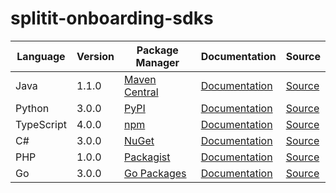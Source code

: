 # splitit-onboarding-sdks


|Language|Version|Package Manager|Documentation|Source|
|-|-|-|-|-|
|Java|1.1.0|[Maven Central](https://central.sonatype.com/artifact/com.konfigthis/splitit-onboarding-java-sdk/1.1.0)|[Documentation](https://github.com/konfig-dev/splitit-onboarding-sdks/tree/main/java/README.md)|[Source](https://github.com/konfig-dev/splitit-onboarding-sdks/tree/main/java)|
|Python|3.0.0|[PyPI](https://pypi.org/project/splitit-onboarding-python-sdk/3.0.0)|[Documentation](https://github.com/konfig-dev/splitit-onboarding-sdks/tree/main/python/README.md)|[Source](https://github.com/konfig-dev/splitit-onboarding-sdks/tree/main/python)|
|TypeScript|4.0.0|[npm](https://www.npmjs.com/package/splitit-onboarding-typescript-sdk/v/4.0.0)|[Documentation](https://github.com/konfig-dev/splitit-onboarding-sdks/tree/main/typescript/README.md)|[Source](https://github.com/konfig-dev/splitit-onboarding-sdks/tree/main/typescript)|
|C#|3.0.0|[NuGet](https://nuget.org/packages/Splitit.Onboarding.Net/3.0.0)|[Documentation](https://github.com/konfig-dev/splitit-onboarding-sdks/tree/main/csharp/README.md)|[Source](https://github.com/konfig-dev/splitit-onboarding-sdks/tree/main/csharp)|
|PHP|1.0.0|[Packagist](https://packagist.org/packages/konfig/splitit-onboarding-php-sdk)|[Documentation](https://github.com/konfig-dev/splitit-onboarding-php-sdk)|[Source](https://github.com/konfig-dev/splitit-onboarding-php-sdk)|
|Go|3.0.0|[Go Packages](https://pkg.go.dev/github.com/konfig-dev/splitit-onboarding-sdks/go)|[Documentation](https://github.com/konfig-dev/splitit-onboarding-sdks/tree/main/go/README.md)|[Source](https://github.com/konfig-dev/splitit-onboarding-sdks/tree/main/go)|